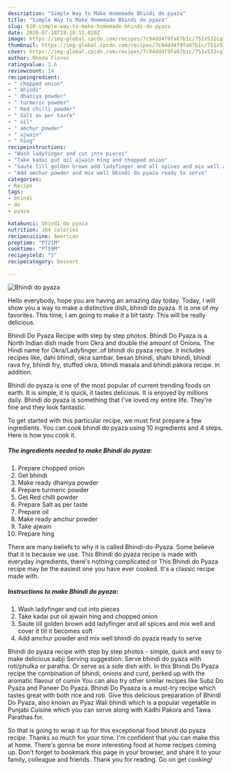 ```yaml
---
description: "Simple Way to Make Homemade Bhindi do pyaza"
title: "Simple Way to Make Homemade Bhindi do pyaza"
slug: 610-simple-way-to-make-homemade-bhindi-do-pyaza
date: 2020-07-18T19:18:11.020Z
image: https://img-global.cpcdn.com/recipes/7c94dd4f9fa67b1c/751x532cq70/bhindi-do-pyaza-recipe-main-photo.jpg
thumbnail: https://img-global.cpcdn.com/recipes/7c94dd4f9fa67b1c/751x532cq70/bhindi-do-pyaza-recipe-main-photo.jpg
cover: https://img-global.cpcdn.com/recipes/7c94dd4f9fa67b1c/751x532cq70/bhindi-do-pyaza-recipe-main-photo.jpg
author: Rhoda Flores
ratingvalue: 3.6
reviewcount: 14
recipeingredient:
- " chopped onion"
- " bhindi"
- " dhaniya powder"
- " turmeric powder"
- " Red chilli powder"
- " Salt as per taste"
- " oil"
- " amchur powder"
- " ajwain"
- " hing"
recipeinstructions:
- "Wash ladyfinger and cut into pieces"
- "Take kadai put oil ajwain hing and chopped onion"
- "Saute till golden brown add ladyfinger and all spices and mix well and cover it till it becomes soft"
- "Add amchur powder and mix well bhindi do pyaza ready to serve"
categories:
- Recipe
tags:
- bhindi
- do
- pyaza

katakunci: bhindi do pyaza 
nutrition: 164 calories
recipecuisine: American
preptime: "PT21M"
cooktime: "PT59M"
recipeyield: "3"
recipecategory: Dessert

---
```



![Bhindi do pyaza](https://img-global.cpcdn.com/recipes/7c94dd4f9fa67b1c/751x532cq70/bhindi-do-pyaza-recipe-main-photo.jpg)

Hello everybody, hope you are having an amazing day today. Today, I will show you a way to make a distinctive dish, bhindi do pyaza. It is one of my favorites. This time, I am going to make it a bit tasty. This will be really delicious.

Bhindi Do Pyaza Recipe with step by step photos. Bhindi Do Pyaza is a North Indian dish made from Okra and double the amount of Onions. The Hindi name for Okra/Ladyfinger..of bhindi do pyaza recipe. it includes recipes like, dahi bhindi, okra sambar, besan bhindi, shahi bhindi, bhindi rava fry, bhindi fry, stuffed okra, bhindi masala and bhindi pakora recipe. in addition.

Bhindi do pyaza is one of the most popular of current trending foods on earth. It is simple, it is quick, it tastes delicious. It is enjoyed by millions daily. Bhindi do pyaza is something that I've loved my entire life. They're fine and they look fantastic.


To get started with this particular recipe, we must first prepare a few ingredients. You can cook bhindi do pyaza using 10 ingredients and 4 steps. Here is how you cook it.

<!--inarticleads1-->

##### The ingredients needed to make Bhindi do pyaza:

1. Prepare  chopped onion
1. Get  bhindi
1. Make ready  dhaniya powder
1. Prepare  turmeric powder
1. Get  Red chilli powder
1. Prepare  Salt as per taste
1. Prepare  oil
1. Make ready  amchur powder
1. Take  ajwain
1. Prepare  hing


There are many beliefs to why it is called Bhindi-do-Pyaza. Some believe that it is because we use. This Bhindi do pyaza recipe is made with everyday ingredients, there&#39;s nothing complicated or This Bhindi do Pyaza recipe may be the easiest one you have ever cooked. It&#39;s a classic recipe made with. 

<!--inarticleads2-->

##### Instructions to make Bhindi do pyaza:

1. Wash ladyfinger and cut into pieces
1. Take kadai put oil ajwain hing and chopped onion
1. Saute till golden brown add ladyfinger and all spices and mix well and cover it till it becomes soft
1. Add amchur powder and mix well bhindi do pyaza ready to serve


Bhindi do pyaza recipe with step by step photos - simple, quick and easy to make delicious sabji Serving suggestion: Serve bhindi do pyaza with roti/phulka or paratha. Or serve as a side dish with. In this Bhindi Do Pyaza recipe the combination of bhindi, onions and curd, perked up with the aromatic flavour of cumin You can also try other similar recipes like Subz Do Pyaza and Paneer Do Pyaza. Bhindi Do Pyaaza is a must-try recipe which tastes great with both rice and roti. Give this delicious preparation of Bhindi Do Pyaza, also known as Pyaz Wali bhindi which is a popular vegetable in Punjabi Cuisine which you can serve along with Kadhi Pakora and Tawa Parathas for. 

So that is going to wrap it up for this exceptional food bhindi do pyaza recipe. Thanks so much for your time. I'm confident that you can make this at home. There's gonna be more interesting food at home recipes coming up. Don't forget to bookmark this page in your browser, and share it to your family, colleague and friends. Thank you for reading. Go on get cooking!

